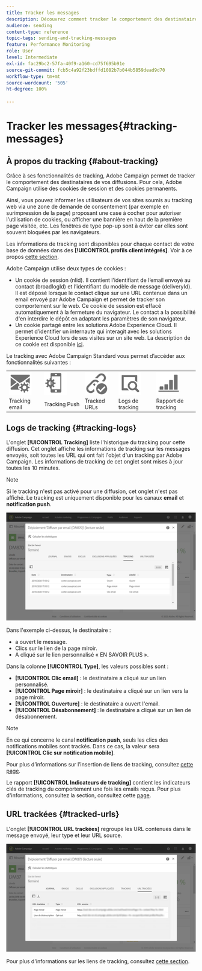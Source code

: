 ```yaml
---
title: Tracker les messages
description: Découvrez comment tracker le comportement des destinataires de vos diffusions.
audience: sending
content-type: reference
topic-tags: sending-and-tracking-messages
feature: Performance Monitoring
role: User
level: Intermediate
exl-id: fac29bc2-57fa-40f9-a160-cd75f695b91e
source-git-commit: fcb5c4a92f23bdffd1082b7b044b5859dead9d70
workflow-type: tm+mt
source-wordcount: '505'
ht-degree: 100%

---
```


# Tracker les messages{#tracking-messages}

## À propos du tracking {#about-tracking}

Grâce à ses fonctionnalités de tracking, Adobe Campaign permet de tracker le comportement des destinataires de vos diffusions. Pour cela, Adobe Campaign utilise des cookies de session et des cookies permanents.

Ainsi, vous pouvez informer les utilisateurs de vos sites soumis au tracking web via une zone de demande de consentement (par exemple en surimpression de la page) proposant une case à cocher pour autoriser l&#39;utilisation de cookies, ou afficher une bannière en haut de la première page visitée, etc. Les fenêtres de type pop-up sont à éviter car elles sont souvent bloquées par les navigateurs.

Les informations de tracking sont disponibles pour chaque contact de votre base de données dans des **[!UICONTROL profils client intégrés]**. Voir à ce propos [cette section](../../audiences/using/integrated-customer-profile.md).

Adobe Campaign utilise deux types de cookies :

* Un cookie de session (nlid). Il contient l’identifiant de l’email envoyé au contact (broadlogId) et l’identifiant du modèle de message (deliveryId). Il est déposé lorsque le contact clique sur une URL contenue dans un email envoyé par Adobe Campaign et permet de tracker son comportement sur le web. Ce cookie de session est effacé automatiquement à la fermeture du navigateur. Le contact a la possibilité d&#39;en interdire le dépôt en adaptant les paramètres de son navigateur.
* Un cookie partagé entre les solutions Adobe Experience Cloud. Il permet d’identifier un internaute qui interagit avec les solutions Experience Cloud lors de ses visites sur un site web. La description de ce cookie est disponible [ici](https://experienceleague.adobe.com/docs/core-services/interface/ec-cookies/cookies-mc.html?lang=fr).

Le tracking avec Adobe Campaign Standard vous permet d’accéder aux fonctionnalités suivantes :

<table>
<tr>
    <td valign="top">
        <a href="../../administration/using/configuring-email-channel.md#tracking-parameters"><img width="60px" alt="conditions" src="assets/icon_email_parameters.png"/></a>
    </td>
    <td valign="top">
        <a href="https://helpx.adobe.com/fr/campaign/kb/push-tracking.html"><img width="60px" alt="conditions" src="assets/icon_push_parameters.png"/></a>
    </td>
    <td valign="top">
        <a href="../../designing/using/links.md#about-tracked-urls"><img width="60px" alt="conditions" src="assets/icon_url.png"/></a>
    </td>
        <td valign="top">
          <a href="../../sending/using/tracking-messages.md#tracking-logs"><img width="60px" alt="conditions" src="assets/icon_log.png"/></a>
    </td>
    </td>
    <td valign="top">
          <a href="../../reporting/using/tracking-indicators.md"><img width="60px" alt="conditions" src="assets/icon_report.png"/></a>
</tr>
<tr>
<td>Tracking email</td>
<td>Tracking Push</td>
<td>Tracked URLs</td>
<td>Logs de tracking</td>
<td>Rapport de tracking</td>
</tr>
</table>

## Logs de tracking      {#tracking-logs}

L&#39;onglet **[!UICONTROL Tracking]** liste l&#39;historique du tracking pour cette diffusion. Cet onglet affiche les informations de tracking sur les messages envoyés, soit toutes les URL qui ont fait l&#39;objet d&#39;un tracking par Adobe Campaign. Les informations de tracking de cet onglet sont mises à jour toutes les 10 minutes.

>[!NOTE]
>
>Si le tracking n&#39;est pas activé pour une diffusion, cet onglet n&#39;est pas affiché. Le tracking est uniquement disponible pour les canaux **email** et **notification push**.

![](assets/tracking_logs.png)

Dans l&#39;exemple ci-dessus, le destinataire :

* a ouvert le message.
* Clics sur le lien de la page miroir.
* A cliqué sur le lien personnalisé « EN SAVOIR PLUS ».

Dans la colonne **[!UICONTROL Type]**, les valeurs possibles sont :

* **[!UICONTROL Clic email]** : le destinataire a cliqué sur un lien personnalisé.
* **[!UICONTROL Page miroir]** : le destinataire a cliqué sur un lien vers la page miroir.
* **[!UICONTROL Ouverture]** : le destinataire a ouvert l&#39;email.
* **[!UICONTROL Désabonnement]** : le destinataire a cliqué sur un lien de désabonnement.

>[!NOTE]
>
>En ce qui concerne le canal **notification push**, seuls les clics des notifications mobiles sont trackés. Dans ce cas, la valeur sera **[!UICONTROL Clic sur notification mobile]**.

Pour plus d’informations sur l’insertion de liens de tracking, consultez [cette page](../../designing/using/links.md#inserting-a-link).

Le rapport **[!UICONTROL Indicateurs de tracking]** contient les indicateurs clés de tracking du comportement une fois les emails reçus. Pour plus d&#39;informations, consultez la section, consultez cette [page](../../reporting/using/tracking-indicators.md).

## URL trackées {#tracked-urls}

L&#39;onglet **[!UICONTROL URL trackées]** regroupe les URL contenues dans le message envoyé, leur type et leur URL source.

![](assets/sending_delivery6.png)

Pour plus d&#39;informations sur les liens de tracking, consultez [cette section](../../designing/using/links.md#about-tracked-urls).
